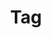 ---
layout: pattern.njk
tags: 
    - legacy_de
    - legacy_components_de
    - page
key: tag-legacy_de
title: Tag
parent: components-legacy_de
image: legacy/overview/tag.webp
keywords: 
order: 260
---